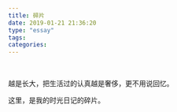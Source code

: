 ```yaml
---
title: 碎片
date: 2019-01-21 21:36:20
type: "essay"
tags:
categories:
---
```


​          

越是长大，把生活过的认真越是奢侈，更不用说回忆。

这里，是我的时光日记的碎片。



